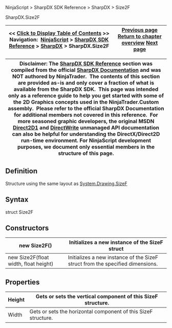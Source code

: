 ﻿
NinjaScript \> SharpDX SDK Reference \> SharpDX \> Size2F

SharpDX.Size2F

| \<\< [Click to Display Table of Contents](sharpdx_size2f.md) \>\> **Navigation:**     [NinjaScript](ninjascript.md) \> [SharpDX SDK Reference](sharpdx_sdk_reference.md) \> [SharpDX](sharpdx.md) \> SharpDX.Size2F | [Previous page](sharpdx_rectanglef.md) [Return to chapter overview](sharpdx.md) [Next page](sharpdx_vector2.md) |
| --- | --- |

| Disclaimer: The [SharpDX SDK Reference](sharpdx_sdk_reference.md) section was compiled from the official [SharpDX Documentation](http://sharpdx.org/) and was NOT authored by NinjaTrader.  The contents of this section are provided as\-is and only cover a fraction of what is available from the SharpDX SDK.  This page was intended only as a reference guide to help you get started with some of the 2D Graphics concepts used in the NinjaTrader.Custom assembly.  Please refer to the official SharpDX Documentation for additional members not covered in this reference.  For more seasoned graphic developers, the original MSDN [Direct2D1](https://msdn.microsoft.com/en-us/library/windows/desktop/dd370990.aspx) and [DirectWrite](https://msdn.microsoft.com/en-us/library/windows/desktop/dd368038.aspx) unmanaged API documentation can also be helpful for understanding the DirectX/Direct2D run\-time environment. For NinjaScript development purposes, we document only essential members in the structure of this page. |
| --- |

## Definition
Structure using the same layout as [System.Drawing.SizeF](https://msdn.microsoft.com/en-us/library/system.drawing.sizef(v=vs.110).aspx)
 
## Syntax
struct Size2F
## Constructors

| new Size2F() | Initializes a new instance of the SizeF struct |
| --- | --- |
| new Size2F(float width, float height) | Initializes a new instance of the SizeF struct from the specified dimensions. |
## 
## 
## Properties

| Height | Gets or sets the vertical component of this SizeF structure. |
| --- | --- |
| Width | Gets or sets the horizontal component of this SizeF structure. |
